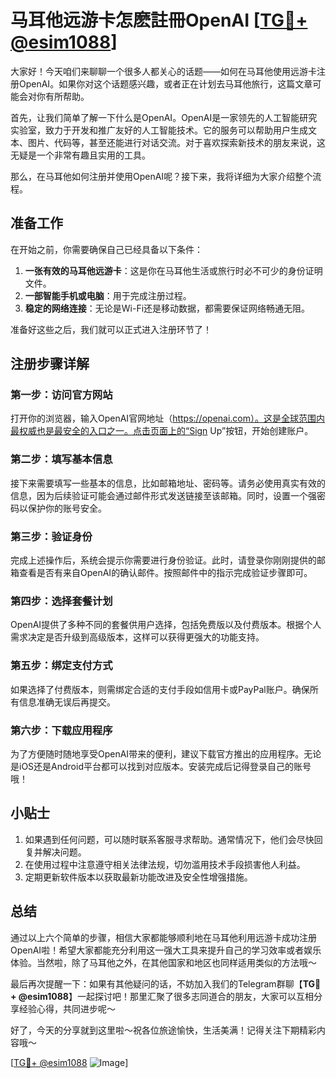 # 马耳他远游卡怎麽註冊OpenAI [[TG💪+ @esim1088](https://t.me/s/esim1088)]

大家好！今天咱们来聊聊一个很多人都关心的话题——如何在马耳他使用远游卡注册OpenAI。如果你对这个话题感兴趣，或者正在计划去马耳他旅行，这篇文章可能会对你有所帮助。

首先，让我们简单了解一下什么是OpenAI。OpenAI是一家领先的人工智能研究实验室，致力于开发和推广友好的人工智能技术。它的服务可以帮助用户生成文本、图片、代码等，甚至还能进行对话交流。对于喜欢探索新技术的朋友来说，这无疑是一个非常有趣且实用的工具。

那么，在马耳他如何注册并使用OpenAI呢？接下来，我将详细为大家介绍整个流程。

## 准备工作

在开始之前，你需要确保自己已经具备以下条件：

1. **一张有效的马耳他远游卡**：这是你在马耳他生活或旅行时必不可少的身份证明文件。
2. **一部智能手机或电脑**：用于完成注册过程。
3. **稳定的网络连接**：无论是Wi-Fi还是移动数据，都需要保证网络畅通无阻。

准备好这些之后，我们就可以正式进入注册环节了！

## 注册步骤详解

### 第一步：访问官方网站

打开你的浏览器，输入OpenAI官网地址（https://openai.com）。这是全球范围内最权威也是最安全的入口之一。点击页面上的“Sign Up”按钮，开始创建账户。

### 第二步：填写基本信息

接下来需要填写一些基本的信息，比如邮箱地址、密码等。请务必使用真实有效的信息，因为后续验证可能会通过邮件形式发送链接至该邮箱。同时，设置一个强密码以保护你的账号安全。

### 第三步：验证身份

完成上述操作后，系统会提示你需要进行身份验证。此时，请登录你刚刚提供的邮箱查看是否有来自OpenAI的确认邮件。按照邮件中的指示完成验证步骤即可。

### 第四步：选择套餐计划

OpenAI提供了多种不同的套餐供用户选择，包括免费版以及付费版本。根据个人需求决定是否升级到高级版本，这样可以获得更强大的功能支持。

### 第五步：绑定支付方式

如果选择了付费版本，则需绑定合适的支付手段如信用卡或PayPal账户。确保所有信息准确无误后再提交。

### 第六步：下载应用程序

为了方便随时随地享受OpenAI带来的便利，建议下载官方推出的应用程序。无论是iOS还是Android平台都可以找到对应版本。安装完成后记得登录自己的账号哦！

## 小贴士

1. 如果遇到任何问题，可以随时联系客服寻求帮助。通常情况下，他们会尽快回复并解决问题。
2. 在使用过程中注意遵守相关法律法规，切勿滥用技术手段损害他人利益。
3. 定期更新软件版本以获取最新功能改进及安全性增强措施。

## 总结

通过以上六个简单的步骤，相信大家都能够顺利地在马耳他利用远游卡成功注册OpenAI啦！希望大家都能充分利用这一强大工具来提升自己的学习效率或者娱乐体验。当然啦，除了马耳他之外，在其他国家和地区也同样适用类似的方法哦～

最后再次提醒一下：如果有其他疑问的话，不妨加入我们的Telegram群聊【**TG💪+ @esim1088**】一起探讨吧！那里汇聚了很多志同道合的朋友，大家可以互相分享经验心得，共同进步呢～

好了，今天的分享就到这里啦～祝各位旅途愉快，生活美满！记得关注下期精彩内容哦～

[[TG💪+ @esim1088](https://t.me/s/esim1088) ![Image](https://i.postimg.cc/4NQfJmqS/Snipaste-2025-05-13-00-14-12.png)]